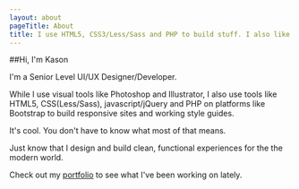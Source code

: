 ```yaml
---
layout: about
pageTitle: About
title: I use HTML5, CSS3/Less/Sass and PHP to build stuff. I also like cooking.
---
```


##Hi, I'm Kason

I'm a Senior Level UI/UX Designer/Developer.

While I use visual tools like Photoshop and Illustrator, I also use tools like HTML5, CSS(Less/Sass), javascript/jQuery and PHP on platforms like Bootstrap to build responsive sites and working style guides.

It's cool. You don't have to know what most of that means. 

Just know that I design and build clean, functional experiences for the the modern world.

Check out my [portfolio](/portfolio) to see what I've been working on lately.
